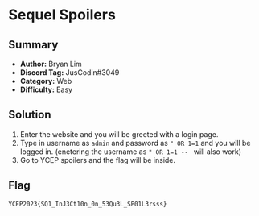 Sequel Spoilers
===

## Summary
* **Author:** Bryan Lim
* **Discord Tag:** JusCodin#3049
* **Category:** Web
* **Difficulty:** Easy

## Solution
1. Enter the website and you will be greeted with a login page.
2. Type in username as `admin` and password as `" OR 1=1` and you will be logged in. (enetering the username as `" OR 1=1 -- ` will also work)
3. Go to YCEP spoilers and the flag will be inside.

## Flag
```
YCEP2023{SQ1_InJ3Ct10n_0n_53Qu3L_SP01L3rsss}
```